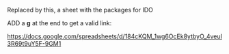 
Replaced by this, a sheet with the packages for IDO

ADD a **g** at the end to get a valid link:

https://docs.google.com/spreadsheets/d/184cKQM_1wg6OcEk8ytbyO_4veuI3R69t9uY5F-9GM1

